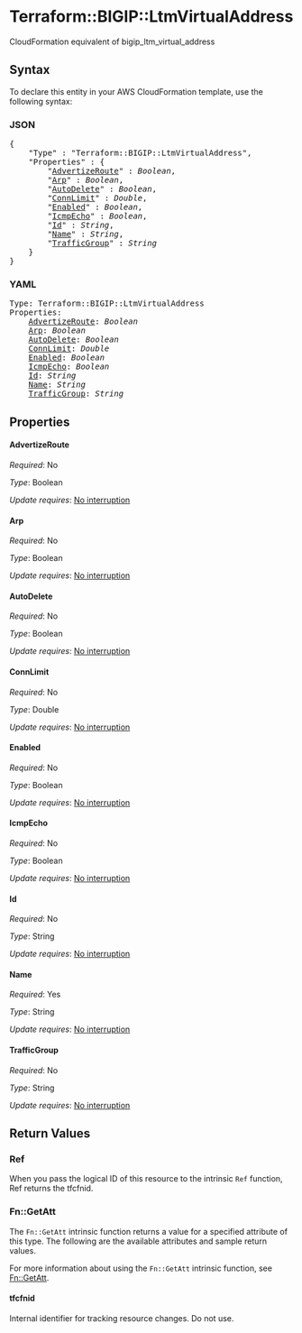# Terraform::BIGIP::LtmVirtualAddress

CloudFormation equivalent of bigip_ltm_virtual_address

## Syntax

To declare this entity in your AWS CloudFormation template, use the following syntax:

### JSON

<pre>
{
    "Type" : "Terraform::BIGIP::LtmVirtualAddress",
    "Properties" : {
        "<a href="#advertizeroute" title="AdvertizeRoute">AdvertizeRoute</a>" : <i>Boolean</i>,
        "<a href="#arp" title="Arp">Arp</a>" : <i>Boolean</i>,
        "<a href="#autodelete" title="AutoDelete">AutoDelete</a>" : <i>Boolean</i>,
        "<a href="#connlimit" title="ConnLimit">ConnLimit</a>" : <i>Double</i>,
        "<a href="#enabled" title="Enabled">Enabled</a>" : <i>Boolean</i>,
        "<a href="#icmpecho" title="IcmpEcho">IcmpEcho</a>" : <i>Boolean</i>,
        "<a href="#id" title="Id">Id</a>" : <i>String</i>,
        "<a href="#name" title="Name">Name</a>" : <i>String</i>,
        "<a href="#trafficgroup" title="TrafficGroup">TrafficGroup</a>" : <i>String</i>
    }
}
</pre>

### YAML

<pre>
Type: Terraform::BIGIP::LtmVirtualAddress
Properties:
    <a href="#advertizeroute" title="AdvertizeRoute">AdvertizeRoute</a>: <i>Boolean</i>
    <a href="#arp" title="Arp">Arp</a>: <i>Boolean</i>
    <a href="#autodelete" title="AutoDelete">AutoDelete</a>: <i>Boolean</i>
    <a href="#connlimit" title="ConnLimit">ConnLimit</a>: <i>Double</i>
    <a href="#enabled" title="Enabled">Enabled</a>: <i>Boolean</i>
    <a href="#icmpecho" title="IcmpEcho">IcmpEcho</a>: <i>Boolean</i>
    <a href="#id" title="Id">Id</a>: <i>String</i>
    <a href="#name" title="Name">Name</a>: <i>String</i>
    <a href="#trafficgroup" title="TrafficGroup">TrafficGroup</a>: <i>String</i>
</pre>

## Properties

#### AdvertizeRoute

_Required_: No

_Type_: Boolean

_Update requires_: [No interruption](https://docs.aws.amazon.com/AWSCloudFormation/latest/UserGuide/using-cfn-updating-stacks-update-behaviors.html#update-no-interrupt)

#### Arp

_Required_: No

_Type_: Boolean

_Update requires_: [No interruption](https://docs.aws.amazon.com/AWSCloudFormation/latest/UserGuide/using-cfn-updating-stacks-update-behaviors.html#update-no-interrupt)

#### AutoDelete

_Required_: No

_Type_: Boolean

_Update requires_: [No interruption](https://docs.aws.amazon.com/AWSCloudFormation/latest/UserGuide/using-cfn-updating-stacks-update-behaviors.html#update-no-interrupt)

#### ConnLimit

_Required_: No

_Type_: Double

_Update requires_: [No interruption](https://docs.aws.amazon.com/AWSCloudFormation/latest/UserGuide/using-cfn-updating-stacks-update-behaviors.html#update-no-interrupt)

#### Enabled

_Required_: No

_Type_: Boolean

_Update requires_: [No interruption](https://docs.aws.amazon.com/AWSCloudFormation/latest/UserGuide/using-cfn-updating-stacks-update-behaviors.html#update-no-interrupt)

#### IcmpEcho

_Required_: No

_Type_: Boolean

_Update requires_: [No interruption](https://docs.aws.amazon.com/AWSCloudFormation/latest/UserGuide/using-cfn-updating-stacks-update-behaviors.html#update-no-interrupt)

#### Id

_Required_: No

_Type_: String

_Update requires_: [No interruption](https://docs.aws.amazon.com/AWSCloudFormation/latest/UserGuide/using-cfn-updating-stacks-update-behaviors.html#update-no-interrupt)

#### Name

_Required_: Yes

_Type_: String

_Update requires_: [No interruption](https://docs.aws.amazon.com/AWSCloudFormation/latest/UserGuide/using-cfn-updating-stacks-update-behaviors.html#update-no-interrupt)

#### TrafficGroup

_Required_: No

_Type_: String

_Update requires_: [No interruption](https://docs.aws.amazon.com/AWSCloudFormation/latest/UserGuide/using-cfn-updating-stacks-update-behaviors.html#update-no-interrupt)

## Return Values

### Ref

When you pass the logical ID of this resource to the intrinsic `Ref` function, Ref returns the tfcfnid.

### Fn::GetAtt

The `Fn::GetAtt` intrinsic function returns a value for a specified attribute of this type. The following are the available attributes and sample return values.

For more information about using the `Fn::GetAtt` intrinsic function, see [Fn::GetAtt](https://docs.aws.amazon.com/AWSCloudFormation/latest/UserGuide/intrinsic-function-reference-getatt.html).

#### tfcfnid

Internal identifier for tracking resource changes. Do not use.

